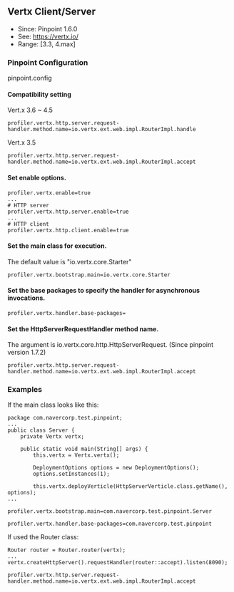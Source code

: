 ## Vertx Client/Server
* Since: Pinpoint 1.6.0
* See: https://vertx.io/
* Range: [3.3, 4.max]

### Pinpoint Configuration
pinpoint.config

#### Compatibility setting
Vert.x 3.6 ~ 4.5
~~~
profiler.vertx.http.server.request-handler.method.name=io.vertx.ext.web.impl.RouterImpl.handle
~~~

Vert.x 3.5
~~~
profiler.vertx.http.server.request-handler.method.name=io.vertx.ext.web.impl.RouterImpl.accept
~~~

#### Set enable options.
~~~
profiler.vertx.enable=true
...
# HTTP server
profiler.vertx.http.server.enable=true
...
# HTTP client
profiler.vertx.http.client.enable=true
~~~

#### Set the main class for execution.
The default value is "io.vertx.core.Starter"
~~~
profiler.vertx.bootstrap.main=io.vertx.core.Starter
~~~

#### Set the base packages to specify the handler for asynchronous invocations.
~~~
profiler.vertx.handler.base-packages=
~~~

#### Set the HttpServerRequestHandler method name.
The argument is io.vertx.core.http.HttpServerRequest. (Since pinpoint version 1.7.2)
~~~
profiler.vertx.http.server.request-handler.method.name=io.vertx.ext.web.impl.RouterImpl.accept
~~~

### Examples
If the main class looks like this:
~~~
package com.navercorp.test.pinpoint;
...
public class Server {
    private Vertx vertx;

    public static void main(String[] args) {
        this.vertx = Vertx.vertx();

        DeploymentOptions options = new DeploymentOptions();
        options.setInstances(1);

        this.vertx.deployVerticle(HttpServerVerticle.class.getName(), options);
...
~~~

~~~
profiler.vertx.bootstrap.main=com.navercorp.test.pinpoint.Server

profiler.vertx.handler.base-packages=com.navercorp.test.pinpoint
~~~

If used the Router class:
~~~
Router router = Router.router(vertx);
...
vertx.createHttpServer().requestHandler(router::accept).listen(8090);
~~~

~~~
profiler.vertx.http.server.request-handler.method.name=io.vertx.ext.web.impl.RouterImpl.accept
~~~
